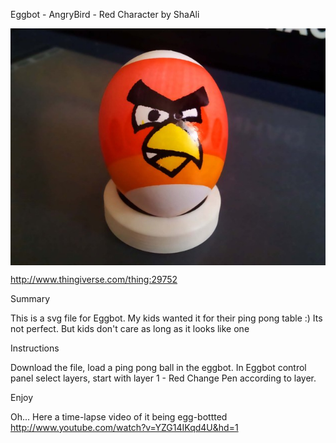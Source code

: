 Eggbot - AngryBird - Red Character
by ShaAli

<img align="center" src="preview.jpg"/>

http://www.thingiverse.com/thing:29752

Summary

This is a svg file for Eggbot. My kids wanted it for their ping pong table :)
Its not perfect. But kids don't care as long as it looks like one

Instructions

Download the file, load a ping pong ball in the eggbot.
In Eggbot control panel select layers, start with layer 1 - Red
Change Pen according to layer.

Enjoy

Oh... Here a time-lapse video of it being egg-bottted
http://www.youtube.com/watch?v=YZG14IKqd4U&hd=1
